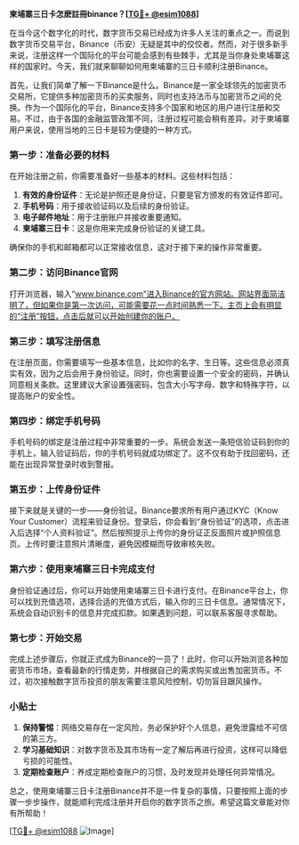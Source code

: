 **柬埔寨三日卡怎麽註冊binance？[[TG💪+ @esim1088](https://t.me/s/esim1088)]**

在当今这个数字化的时代，数字货币交易已经成为许多人关注的重点之一。而说到数字货币交易平台，Binance（币安）无疑是其中的佼佼者。然而，对于很多新手来说，注册这样一个国际化的平台可能会感到有些棘手，尤其是当你身处柬埔寨这样的国家时。今天，我们就来聊聊如何用柬埔寨的三日卡顺利注册Binance。

首先，让我们简单了解一下Binance是什么。Binance是一家全球领先的加密货币交易所，它提供多种加密货币的买卖服务，同时也支持法币与加密货币之间的兑换。作为一个国际化的平台，Binance支持多个国家和地区的用户进行注册和交易。不过，由于各国的金融监管政策不同，注册过程可能会稍有差异。对于柬埔寨用户来说，使用当地的三日卡是较为便捷的一种方式。

### **第一步：准备必要的材料**

在开始注册之前，你需要准备好一些基本的材料。这些材料包括：

1. **有效的身份证件**：无论是护照还是身份证，只要是官方颁发的有效证件即可。
2. **手机号码**：用于接收验证码以及后续的身份验证。
3. **电子邮件地址**：用于注册账户并接收重要通知。
4. **柬埔寨三日卡**：这是你用来完成身份验证的关键工具。

确保你的手机和邮箱都可以正常接收信息，这对于接下来的操作非常重要。

### **第二步：访问Binance官网**

打开浏览器，输入“www.binance.com”进入Binance的官方网站。网站界面简洁明了，但如果你是第一次访问，可能需要花一点时间熟悉一下。主页上会有明显的“注册”按钮，点击后就可以开始创建你的账户。

### **第三步：填写注册信息**

在注册页面，你需要填写一些基本信息，比如你的名字、生日等。这些信息必须真实有效，因为之后会用于身份验证。同时，你也需要设置一个安全的密码，并确认同意相关条款。这里建议大家设置强密码，包含大小写字母、数字和特殊字符，以提高账户的安全性。

### **第四步：绑定手机号码**

手机号码的绑定是注册过程中非常重要的一步。系统会发送一条短信验证码到你的手机上，输入验证码后，你的手机号码就成功绑定了。这不仅有助于找回密码，还能在出现异常登录时收到警报。

### **第五步：上传身份证件**

接下来就是关键的一步——身份验证。Binance要求所有用户通过KYC（Know Your Customer）流程来验证身份。登录后，你会看到“身份验证”的选项，点击进入后选择“个人资料验证”。然后按照提示上传你的身份证正反面照片或护照信息页。上传时要注意照片清晰度，避免因模糊而导致审核失败。

### **第六步：使用柬埔寨三日卡完成支付**

身份验证通过后，你可以开始使用柬埔寨三日卡进行支付。在Binance平台上，你可以找到充值选项，选择合适的充值方式后，输入你的三日卡信息。通常情况下，系统会自动识别卡的信息并完成扣款。如果遇到问题，可以联系客服寻求帮助。

### **第七步：开始交易**

完成上述步骤后，你就正式成为Binance的一员了！此时，你可以开始浏览各种加密货币市场，查看最新的行情走势，并根据自己的需求购买或出售加密货币。不过，初次接触数字货币投资的朋友需要注意风险控制，切勿盲目跟风操作。

### **小贴士**

1. **保持警惕**：网络交易存在一定风险，务必保护好个人信息，避免泄露给不可信的第三方。
2. **学习基础知识**：对数字货币及其市场有一定了解后再进行投资，这样可以降低亏损的可能性。
3. **定期检查账户**：养成定期检查账户的习惯，及时发现并处理任何异常情况。

总之，使用柬埔寨三日卡注册Binance并不是一件复杂的事情，只要按照上面的步骤一步步操作，就能顺利完成注册并开启你的数字货币之旅。希望这篇文章能对你有所帮助！

[[TG💪+ @esim1088](https://t.me/s/esim1088) ![Image](https://i.postimg.cc/4NQfJmqS/Snipaste-2025-05-13-00-14-12.png)]